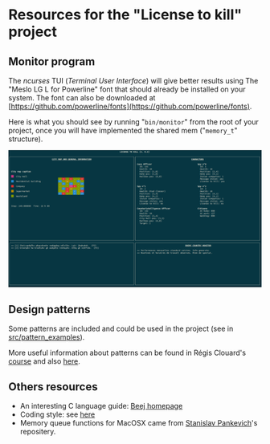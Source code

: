 # Resources for the "License to kill" project 

## Monitor program

The *ncurses* TUI (*Terminal User Interface*) will give better results using 
The "Meslo LG L for Powerline" font that should already be installed on your
system. The font can also be downloaded at [https://github.com/powerline/fonts](https://github.com/powerline/fonts).

Here is what you should see by running "`bin/monitor`" from the root of your 
project, once you will have implemented the shared mem ("`memory_t`" 
structure).

![The monitor program](./doc/figures/spies_monitor.png)

## Design patterns

Some patterns are included and could be used in the project (see in [src/pattern_examples](src/pattern_examples)).

More useful information about patterns can be found in Régis Clouard's [course](https://foad.ensicaen.fr/course/view.php?id=62) and also [here](https://refactoring.guru/design-patterns/examples).

## Others resources
 
- An interesting C language guide: [Beej homepage](https://beej.us/guide/bgc/html/split/index.html)
- Coding style: see [here](https://projectacrn.github.io/latest/developer-guides/c_coding_guidelines.html#c-ty-08-the-struct-field-type-shall-be-consistent)
- Memory queue functions for MacOSX came from [Stanislav Pankevich](https://github.com/stanislaw/posix-macos-addons)'s repositery.


